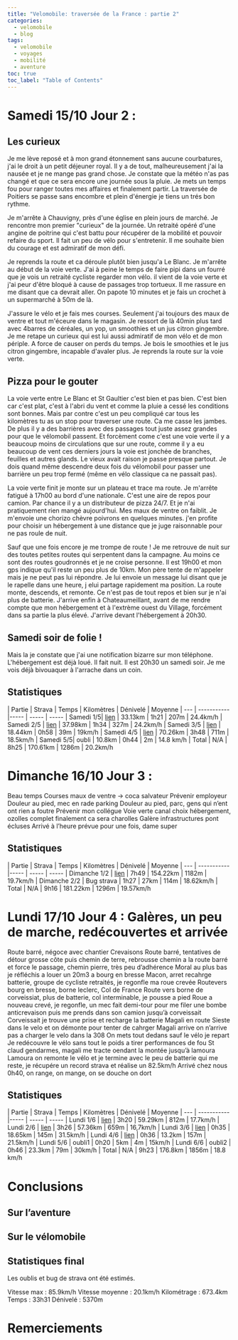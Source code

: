 ```yaml
---
title: "Velomobile: traversée de la France : partie 2"
categories:
  - velomobile
  - blog
tags:
  - velomobile
  - voyages
  - mobilité
  - aventure
toc: true
toc_label: "Table of Contents"
---
```


# Samedi 15/10 Jour 2 :
## Les curieux
Je me lève reposé et à mon grand étonnement sans aucune courbatures, j'ai le droit à un petit déjeuner royal. Il y a de tout, malheureusement j'ai la nausée et je ne mange pas grand chose. Je constate que la météo n'as pas changé et que ce sera encore une journée sous la pluie. Je mets un temps fou pour ranger toutes mes affaires et finalement partir. La traversée de Poitiers se passe sans encombre et plein d'énergie je tiens un trés bon rythme.

Je m'arrête à Chauvigny, près d'une église en plein jours de marché. Je rencontre mon premier "curieux" de la journée. Un retraité opéré d'une angine de poitrine qui c'est battu pour récupérer de la mobilité et pouvoir refaire du sport. Il fait un peu de vélo pour s'entretenir. Il me souhaite bien du courage et est admiratif de mon défi.

Je reprends la route et ca déroule plutôt bien jusqu'a Le Blanc. Je m'arrête au début de la voie verte. J'ai à peine le temps de faire pipi dans un fourré que je vois un retraité cycliste regarder mon vélo. il vient de la voie verte et j'ai peur d'être bloqué à cause de passages trop tortueux. Il me rassure en me disant que ca devrait aller. On papote 10 minutes et je fais un crochet à un supermarché à 50m de là.

J'assure le vélo et je fais mes courses. Seulement j'ai toujours des maux de ventre et tout m'éceure dans le magasin. Je ressort de là 40min plus tard avec 4barres de céréales, un yop, un smoothies et un jus citron gingembre. Je me retape un curieux qui est lui aussi admiratif de mon vélo et de mon périple. A force de causer on perds du temps. Je bois le smoothies et le jus citron gingembre, incapable d'avaler plus. Je reprends la route sur la voie verte.

## Pizza pour le gouter


La voie verte entre Le Blanc et St Gaultier c'est bien et pas bien. C'est bien car c'est plat, c'est à l'abri du vent et comme la pluie a cessé les conditions sont bonnes. Mais par contre c'est un peu compliqué car tous les kilomètres tu as un stop pour traverser une route. Ca me casse les jambes. De plus il y a des barrières avec des passages tout juste assez grandes pour que le vélomobil passent. Et forcèment come c'est une voie verte il y a beaucoup moins de circulations que sur une route, comme il y a eu beaucoup de vent ces derniers jours la voie est jonchée de branches, feuilles et autres glands. Le vieux avait raison je passe presque partout. Je dois quand même descendre deux fois du vélomobil pour passer une barrière un peu trop fermé (même en vélo classique ca ne passait pas).

La voie verte finit je monte sur un plateau et trace ma route. Je m'arrête fatigué à 17h00 au bord d'une nationale. C'est une aire de repos pour camion. Par chance il y a un distributeur de pizza 24/7. Et je n'ai pratiquement rien mangé aujourd'hui. Mes maux de ventre on faiblit. Je m'envoie une chorizo chèvre poivrons en quelques minutes. j'en profite pour choisir un hébergement à une distance que je juge raisonnable pour ne pas roule de nuit.

Sauf que une fois encore je me trompe de route ! Je me retrouve de nuit sur des toutes petites routes qui serpentent dans la campagne. Au moins ce sont des routes goudronnés et je ne croise personne. Il est 19h00 et mon gps indique qu'il reste un peu plus de 10km. Mon père tente de m'appeler mais je ne peut pas lui répondre. Je lui envoie un message lui disant que je le rapelle dans une heure, j elui partage rapidement ma position. La route monte, descends, et remonte. Ce n'est pas de tout repos et bien sur je n'ai plus de batterie. J'arrive enfin à Chateaumeillant, avant de me rendre compte que mon hébergement et à l'extrème ouest du Village, forcément dans sa partie la plus élevé. J'arrive devant l'hébergement à 20h30.

## Samedi soir de folie !

Mais la je constate que j'ai une notification bizarre sur mon téléphone. L'hébergement est déjà loué. Il fait nuit. Il est 20h30 un samedi soir. Je me vois déjà bivouaquer à l'arrache dans un coin.

## Statistiques
| Partie | Strava | Temps | Kilomètres | Dénivelé | Moyenne
| --- | ----------- |----- | ----- | -----
| Samedi 1/5| [lien](https://www.strava.com/activities/7964920204) | 33.13km | 1h21 | 207m | 24.4km/h
| Samedi 2/5 | [lien](https://www.strava.com/activities/7965569057) | 37.98km | 1h34 | 327m | 24.2km/h
| Samedi 3/5 | [lien](https://www.strava.com/activities/7966464852) | 18.44km | 0h58 | 39m | 19km/h
| Samedi 4/5 | [lien](https://www.strava.com/activities/7968118867) | 70.26km | 3h48 | 711m | 18.5km/h
| Samedi 5/5| oubli | 10.8km | 0h44 | 2m | 14.8 km/h 
| Total | N/A | 8h25 | 170.61km | 1286m | 20.2km/h 

# Dimanche 16/10 Jour 3 :
Beau temps
Courses maux de ventre -> coca salvateur
Prévenir employeur
Douleur au pied, mec en rade parking
Douleur au pied, parc, gens qui n’ent ont rien a foutre
Prévenir mon collégue
Voie verte canal choix hébergement, ozolles complet finalement ca sera charolles
Galère infrastructures pont écluses
Arrivé à l’heure prévue pour une fois, dame super 
## Statistiques
| Partie | Strava | Temps | Kilomètres | Dénivelé | Moyenne
| --- | ----------- |----- | ----- | -----
| Dimanche 1/2 | [lien](https://www.strava.com/activities/7973690746) | 7h49 | 154.22km | 1182m | 19.7km/h
| Dimanche 2/2 | Bug strava | 1h27 | 27km | 114m | 18.62km/h 
| Total | N/A | 9h16 | 181.22km | 1296m | 19.57km/h
 
# Lundi 17/10 Jour 4 : Galères, un peu de marche, redécouvertes et arrivée
Route barré, négoce avec chantier
Crevaisons
Route barré, tentatives de détour grosse côte puis chemin de terre, rebrousse chemin a la route barré et force le passage, chemin pierre, très peu d’adhérence
Moral au plus bas je réfléchis a louer un 20m3 a bourg en bresse
Macon, arret recahrge batterie, groupe de cycliste retraités, je regonfle ma roue crevée
Routevers bourg en bresse, borne leclerc,
Col de France
Route vers borne de corveissiat, plus de batterie, col interminable, je pousse a pied
Roue a nouveau crevé, je regonfle, un mec fait demi-tour pour me filer une bombe anticrevaison puis me prends dans son camion jusqu’à corveissait
Corveissait je trouve une prise et recharge la batterie
Magali en route
Sieste dans le velo et on démonte pour tenter de cahrger
Magali arrive on n’arrive pas a charger le velo dans la 308 
On mets tout dedans sauf le vélo je repart
Je redécouvre le vélo sans tout le poids a tirer performances de fou
St claud gendarmes, magali me tracte oendant la montée jusqu’à lamoura
Lamoura on remonte le vélo et je termine avec le peu de batterie qui me reste, je récupére un record strava et réalise un 82.5km/h
Arrivé chez nous 0h40, on range, on mange, on se douche on dort
## Statistiques
| Partie | Strava | Temps | Kilomètres | Dénivelé | Moyenne
| --- | ----------- |----- | ----- | -----
| Lundi 1/6 | [lien](https://www.strava.com/activities/7976460996) | 3h20 | 59.29km | 812m | 17.7km/h
| Lundi 2/6 | [lien](https://www.strava.com/activities/7978081831) | 3h26 | 57.36km | 659m | 16,7km/h
| Lundi 3/6 | [lien](https://www.strava.com/activities/7978971587) | 0h35 | 18.65km | 145m | 31.5km/h
| Lundi 4/6 | [lien](https://www.strava.com/activities/7979437342) | 0h36 | 13.2km | 157m | 21.5km/h
| Lundi 5/6 | oubli1 | 0h20 | 5km | 4m | 15km/h
| Lundi 6/6 | oubli2 | 0h46 | 23.3km | 79m | 30km/h
| Total | N/A | 9h23 | 176.8km | 1856m | 18.8 km/h

# Conclusions
## Sur l’aventure
## Sur le vélomobile
## Statistiques final

Les oublis et bug de strava ont été estimés.

Vitesse max : 85.9km/h
Vitesse moyenne : 20.1km/h
Kilométrage : 673.4km
Temps : 33h31
Dénivelé : 5370m

# Remerciements
